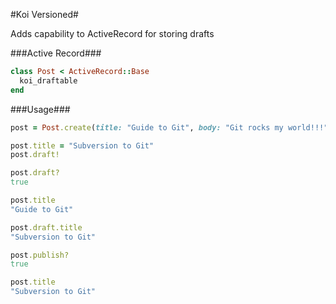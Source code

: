 #Koi Versioned#

Adds capability to ActiveRecord for storing drafts


###Active Record###

```ruby
class Post < ActiveRecord::Base
  koi_draftable
end
``` 


###Usage###

```ruby
post = Post.create(title: "Guide to Git", body: "Git rocks my world!!!")

post.title = "Subversion to Git"
post.draft!

post.draft?
true

post.title
"Guide to Git"

post.draft.title
"Subversion to Git"

post.publish?
true

post.title
"Subversion to Git"
```

